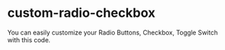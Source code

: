 # custom-radio-checkbox
You can easily customize your Radio Buttons, Checkbox, Toggle Switch with this code.
